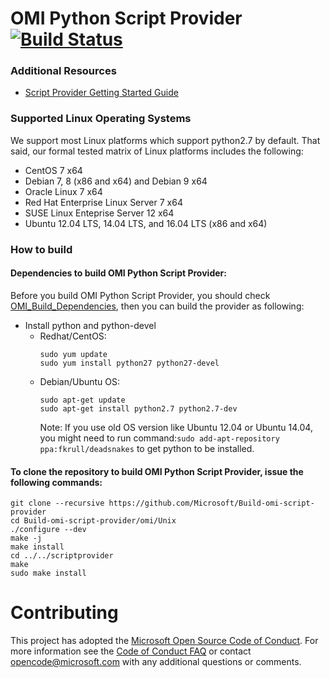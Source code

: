 # OMI Python Script Provider [![Build Status](https://travis-ci.org/Microsoft/omi-script-provider.svg?branch=master)](https://travis-ci.org/Microsoft/omi-script-provider)


### Additional Resources

- [Script Provider Getting Started Guide](/doc/ScriptProviderGettingStarted.pdf)

### Supported Linux Operating Systems

We support most Linux platforms which support python2.7 by default. That
said, our formal tested matrix of Linux platforms includes the following:

- CentOS 7 x64
- Debian 7, 8 (x86 and x64) and Debian 9 x64
- Oracle Linux 7 x64
- Red Hat Enterprise Linux Server 7 x64
- SUSE Linux Enteprise Server 12 x64
- Ubuntu 12.04 LTS, 14.04 LTS, and 16.04 LTS (x86 and x64)

### How to build

#### Dependencies to build OMI Python Script Provider:

Before you build OMI Python Script Provider, you should check [OMI_Build_Dependencies](https://github.com/Microsoft/Build-omi#dependencies-to-build-a-native-package), then you can build the provider as following:

- Install python and python-devel
  - Redhat/CentOS: 
    ```
    sudo yum update
    sudo yum install python27 python27-devel
    ```
  - Debian/Ubuntu OS: 
    ```
    sudo apt-get update
    sudo apt-get install python2.7 python2.7-dev 
    ```
    Note: If you use old OS version like Ubuntu 12.04 or Ubuntu 14.04, you might need to run command:`sudo add-apt-repository ppa:fkrull/deadsnakes` to get python to be installed.

#### To clone the repository to build OMI Python Script Provider, issue the following commands:
```
git clone --recursive https://github.com/Microsoft/Build-omi-script-provider
cd Build-omi-script-provider/omi/Unix
./configure --dev
make -j
make install
cd ../../scriptprovider
make
sudo make install
```

# Contributing

This project has adopted the [Microsoft Open Source Code of Conduct](https://opensource.microsoft.com/codeofconduct/). For more information see the [Code of Conduct FAQ](https://opensource.microsoft.com/codeofconduct/faq/) or contact [opencode@microsoft.com](mailto:opencode@microsoft.com) with any additional questions or comments.
